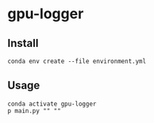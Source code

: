 # gpu-logger

## Install

```
conda env create --file environment.yml
```

## Usage

```
conda activate gpu-logger
p main.py "" ""
```
